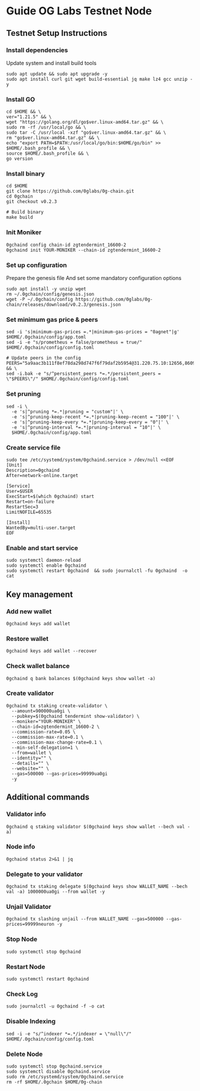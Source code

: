 # Guide OG Labs Testnet Node

## Testnet Setup Instructions

### Install dependencies

Update system and install build tools
```
sudo apt update && sudo apt upgrade -y
sudo apt install curl git wget build-essential jq make lz4 gcc unzip -y
```

### Install GO
```
cd $HOME && \
ver="1.21.5" && \
wget "https://golang.org/dl/go$ver.linux-amd64.tar.gz" && \
sudo rm -rf /usr/local/go && \
sudo tar -C /usr/local -xzf "go$ver.linux-amd64.tar.gz" && \
rm "go$ver.linux-amd64.tar.gz" && \
echo "export PATH=$PATH:/usr/local/go/bin:$HOME/go/bin" >> $HOME/.bash_profile && \
source $HOME/.bash_profile && \
go version
```

### Install binary
```
cd $HOME
git clone https://github.com/0glabs/0g-chain.git
cd 0gchain
git checkout v0.2.3 

# Build binary
make build
```

### Init Moniker
```
0gchaind config chain-id zgtendermint_16600-2
0gchaind init YOUR-MONIKER --chain-id zgtendermint_16600-2
```

### Set up configuration
Prepare the genesis file And set some mandatory configuration options
```
sudo apt install -y unzip wget
rm ~/.0gchain/config/genesis.json
wget -P ~/.0gchain/config https://github.com/0glabs/0g-chain/releases/download/v0.2.3/genesis.json
```

### Set minimum gas price & peers
```
sed -i 's|minimum-gas-prices =.*|minimum-gas-prices = "0agnet"|g' $HOME/.0gchain/config/app.toml
sed -i -e "s/prometheus = false/prometheus = true/" $HOME/.0gchain/config/config.toml
```
```
# Update peers in the config
PEERS="5a9aac3b111f8ef78da298d747f6f79daf2b5954@31.220.75.10:12656,8609834e666efda4caf41f3f2fa293d1df39a495@38.242.240.234:12656,cadf176a1a7cc769cb2e614728c5455bbc4c9be1@158.220.125.5:12656,c311c0e00ba7a8d998a57cbdb77c769279e5d79b@161.97.152.80:56656,df4cc52fa0fcdd5db541a28e4b5a9c6ce1076ade@37.60.246.110:13456,6e044d233c4abb2cc970c8fc2e968273c38a874e@167.86.116.237:12656,0dade47457780be569d7e5be9eedcf6731ed2d18@5.189.133.249:12656,87050b88e0dff2df18caff484e01c32d9f6e6a49@185.209.223.108:12656,d7921529d985b18096ea5cc5d023806af91fd51e@157.90.128.250:58656,55982724a7a30944215ad45924071f1efc1eef4a@116.202.174.53:26856,5ba403bf2183ffbc2aea2508af82041ad69cb883@195.201.242.245:12656,9d06dc7b225e7c32146896d5fec3d91ffe1c5395@94.130.137.49:26656,6a07fd41680eacfd29b63c7ce07a0f20af18bfa8@193.233.75.244:26656,3b3ddcd4de429456177b29e5ca0febe4f4c21989@75.119.139.198:26656,4577c3d8be80ca946da72f138f0c7d1d311f9be6@31.220.73.247:26656" && \
sed -i.bak -e "s/^persistent_peers *=.*/persistent_peers = \"$PEERS\"/" $HOME/.0gchain/config/config.toml
```

### Set pruning
```
sed -i \
  -e 's|^pruning *=.*|pruning = "custom"|' \
  -e 's|^pruning-keep-recent *=.*|pruning-keep-recent = "100"|' \
  -e 's|^pruning-keep-every *=.*|pruning-keep-every = "0"|' \
  -e 's|^pruning-interval *=.*|pruning-interval = "10"|' \
  $HOME/.0gchain/config/app.toml
```

### Create service file
```
sudo tee /etc/systemd/system/0gchaind.service > /dev/null <<EOF
[Unit]
Description=0gchaind
After=network-online.target

[Service]
User=$USER
ExecStart=$(which 0gchaind) start
Restart=on-failure
RestartSec=3
LimitNOFILE=65535

[Install]
WantedBy=multi-user.target
EOF
```

### Enable and start service
```
sudo systemctl daemon-reload
sudo systemctl enable 0gchaind  
sudo systemctl restart 0gchaind  && sudo journalctl -fu 0gchaind  -o cat
```

## Key management

### Add new wallet
```
0gchaind keys add wallet
```

### Restore wallet
```
0gchaind keys add wallet --recover
```

### Check wallet balance 
```
0gchaind q bank balances $(0gchaind keys show wallet -a)
```

### Create validator
```
0gchaind tx staking create-validator \
  --amount=900000ua0gi \
  --pubkey=$(0gchaind tendermint show-validator) \
  --moniker="YOUR-MONIKER" \
  --chain-id=zgtendermint_16600-2 \
  --commission-rate=0.05 \
  --commission-max-rate=0.1 \
  --commission-max-change-rate=0.1 \
  --min-self-delegation=1 \
  --from=wallet \
  --identity="" \
  --details="" \
  --website="" \
  --gas=500000 --gas-prices=99999ua0gi
  -y
```

## Additional commands

### Validator info
```
0gchaind q staking validator $(0gchaind keys show wallet --bech val -a)
```

### Node info
```
0gchaind status 2>&1 | jq
```

### Delegate to your validator
```
0gchaind tx staking delegate $(0gchaind keys show WALLET_NAME --bech val -a) 1000000ua0gi --from wallet -y
```

### Unjail Validator 
```
0gchaind tx slashing unjail --from WALLET_NAME --gas=500000 --gas-prices=99999neuron -y
```

### Stop Node
```
sudo systemctl stop 0gchaind
```

### Restart Node
```
sudo systemctl restart 0gchaind
```

### Check Log
```
sudo journalctl -u 0gchaind -f -o cat
```

### Disable Indexing
```
sed -i -e "s/^indexer *=.*/indexer = \"null\"/" $HOME/.0gchain/config/config.toml
```

### Delete Node
```
sudo systemctl stop 0gchaind.service
sudo systemctl disable 0gchaind.service
sudo rm /etc/systemd/system/0gchaind.service
rm -rf $HOME/.0gchain $HOME/0g-chain
```
